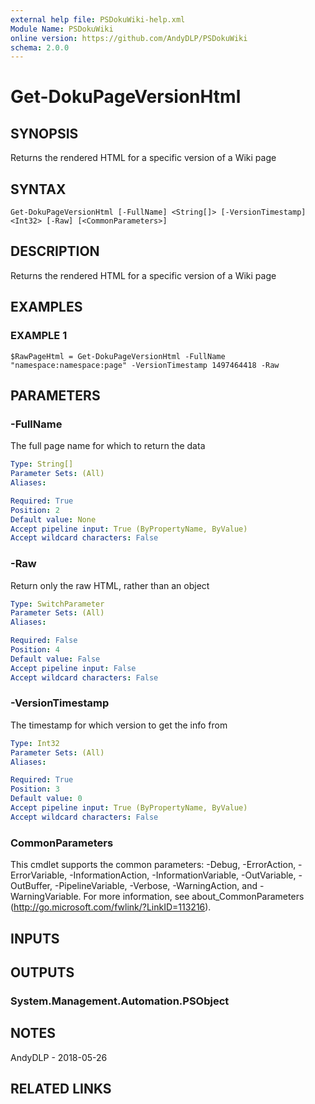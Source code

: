 ```yaml
---
external help file: PSDokuWiki-help.xml
Module Name: PSDokuWiki
online version: https://github.com/AndyDLP/PSDokuWiki
schema: 2.0.0
---
```


# Get-DokuPageVersionHtml

## SYNOPSIS
Returns the rendered HTML for a specific version of a Wiki page

## SYNTAX

```
Get-DokuPageVersionHtml [-FullName] <String[]> [-VersionTimestamp] <Int32> [-Raw] [<CommonParameters>]
```

## DESCRIPTION
Returns the rendered HTML for a specific version of a Wiki page

## EXAMPLES

### EXAMPLE 1
```
$RawPageHtml = Get-DokuPageVersionHtml -FullName "namespace:namespace:page" -VersionTimestamp 1497464418 -Raw
```

## PARAMETERS

### -FullName
The full page name for which to return the data

```yaml
Type: String[]
Parameter Sets: (All)
Aliases:

Required: True
Position: 2
Default value: None
Accept pipeline input: True (ByPropertyName, ByValue)
Accept wildcard characters: False
```

### -Raw
Return only the raw HTML, rather than an object

```yaml
Type: SwitchParameter
Parameter Sets: (All)
Aliases:

Required: False
Position: 4
Default value: False
Accept pipeline input: False
Accept wildcard characters: False
```

### -VersionTimestamp
The timestamp for which version to get the info from

```yaml
Type: Int32
Parameter Sets: (All)
Aliases:

Required: True
Position: 3
Default value: 0
Accept pipeline input: True (ByPropertyName, ByValue)
Accept wildcard characters: False
```

### CommonParameters
This cmdlet supports the common parameters: -Debug, -ErrorAction, -ErrorVariable, -InformationAction, -InformationVariable, -OutVariable, -OutBuffer, -PipelineVariable, -Verbose, -WarningAction, and -WarningVariable.
For more information, see about_CommonParameters (http://go.microsoft.com/fwlink/?LinkID=113216).

## INPUTS

## OUTPUTS

### System.Management.Automation.PSObject
## NOTES
AndyDLP - 2018-05-26

## RELATED LINKS

